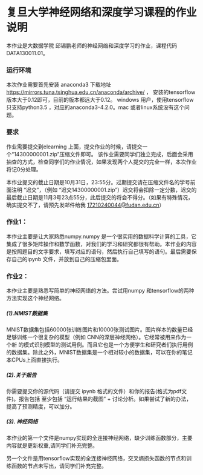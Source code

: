 # 复旦大学神经网络和深度学习课程的作业说明
本作业是大数据学院 邱锡鹏老师的神经网络和深度学习的作业，课程代码 DATA130011.01。


### 运行环境
本次作业需要首先安装 anaconda3 下载地址 https://mirrors.tuna.tsinghua.edu.cn/anaconda/archive/ ， 安装的tensorflow 版本大于0.12即可，目前的版本都远大于0.12。 windows 用户，使用tensorflow 只支持python3.5 ，对应的anaconda3-4.2.0。mac 或者linux系统没有这个问题。

### 要求
作业需要提交到elearning 上面，提交作业的时候，请提交一个“14300000001.zip”压缩文件即可。
该作业需要同学们独立完成，后面会采用抽查的方式，检查同学们的作业情况，如果发现两个人提交的完全一样，本次作业将记0分处理。

本作业提交的截止日期是10月31日，23:55分。过期提交请在压缩文件名的学号前面注明 “迟交”，（例如 “迟交14300000001.zip”）迟交将会扣除一定分数，迟交的最后截止日期是11月3号23点55分，此后提交的将会不得分。（如果有特殊情况，确实提交不了，请预先发邮件给我 17210240044@fudan.edu.cn）



### 作业1：
本作业主要是让大家熟悉numpy.numpy 是一个很实用的数据科学计算的工具，它集成了很多矩阵操作和数学函数，对我们的学习和研究都很有帮助。本作业的内容是按照题目的文字要求，填写对应的语句，然后执行自己填写的语句。最后需要保存自己的ipynb 文件，并放到自己的压缩包里面。

### 作业2：
本作业主要是熟悉写简单的神经网络的方法。尝试用numpy 和tensorflow的两种方法实现这个神经网络。
##### (1).NMIST数据集
MNIST数据集包括60000张训练图片和10000张测试图片。图片样本的数量已经足够训练一个很复杂的模型（例如 CNN的深层神经网络）。它经常被用来作为一个新 的模式识别模型的测试用例。而且它也是一个方便学生和研究者们执行用例的数据集。除此之外，MNIST数据集是一个相对较小的数据集，可以在你的笔记本CPUs上面直接执行。
##### (2).关于报告
 你需要提交你的源代码（请提交 ipynb 格式的文件）和你的报告(格式为pdf文件)。报告包括 至少包括 “运行结果的截图” + 讨论分析。如果尝试了新的办法，提高了预测精度，可以加分。	
##### (3). 神经网络
本作业的第一个文件是numpy实现的全连接神经网络，缺少训练函数部分，主要内容就是更新权重,请同学们补充完整。

另一个文件是用tensorflow实现的全连接神经网络，交叉熵损失函数的节点和训练函数的节点未写出，请同学们补充完整。


